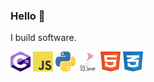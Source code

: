 ### Hello 👋

I build software.

<p float="left">
  <img width="32" height="32" src="https://github.com/kaidx3/kaidx3/blob/main/c--4.svg">
  <img width="32" height="32" src="https://github.com/kaidx3/kaidx3/blob/main/logo-javascript.svg">
  <img width="32" height="32" src="https://github.com/kaidx3/kaidx3/blob/main/python-5.svg">
  <img width="32" height="32" src="https://github.com/kaidx3/kaidx3/blob/main/microsoft-sql-server-1.svg">
  <img width="32" height="32" src="https://github.com/kaidx3/kaidx3/blob/main/html-1.svg">
  <img width="32" height="32" src="https://github.com/kaidx3/kaidx3/blob/main/css-3.svg">
</p>
<!--
**KaidenX04/KaidenX04** is a ✨ _special_ ✨ repository because its `README.md` (this file) appears on your GitHub profile.

Here are some ideas to get you started:

- 🔭 I’m currently working on ...
- 🌱 I’m currently learning ...
- 👯 I’m looking to collaborate on ...
- 🤔 I’m looking for help with ...
- 💬 Ask me about ...
- 📫 How to reach me: ...
- 😄 Pronouns: ...
- ⚡ Fun fact: ...
-->
